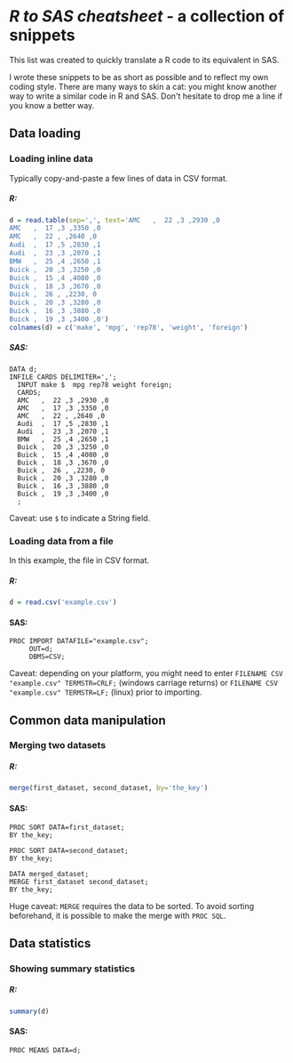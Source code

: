 # *R to SAS cheatsheet* - a collection of snippets

This list was created to quickly translate a R code to its equivalent in SAS.

I wrote these snippets to be as short as possible and to reflect my own coding style. There are many ways to skin a cat: you might know another way to write a similar code in R and SAS. Don't hesitate to drop me a line if you know a better way.

## Data loading

### Loading inline data

Typically copy-and-paste a few lines of data in CSV format.

##### R:
 
```R
d = read.table(sep=',', text='AMC   ,  22 ,3 ,2930 ,0
AMC   ,  17 ,3 ,3350 ,0
AMC   ,  22 , ,2640 ,0
Audi  ,  17 ,5 ,2830 ,1
Audi  ,  23 ,3 ,2070 ,1
BMW   ,  25 ,4 ,2650 ,1
Buick ,  20 ,3 ,3250 ,0
Buick ,  15 ,4 ,4080 ,0
Buick ,  18 ,3 ,3670 ,0
Buick ,  26 , ,2230, 0
Buick ,  20 ,3 ,3280 ,0
Buick ,  16 ,3 ,3880 ,0
Buick ,  19 ,3 ,3400 ,0')
colnames(d) = c('make', 'mpg', 'rep78', 'weight', 'foreign')
```

##### SAS:

```SAS
DATA d;
INFILE CARDS DELIMITER=',';
  INPUT make $  mpg rep78 weight foreign;
  CARDS;
  AMC   ,  22 ,3 ,2930 ,0
  AMC   ,  17 ,3 ,3350 ,0
  AMC   ,  22 , ,2640 ,0
  Audi  ,  17 ,5 ,2830 ,1
  Audi  ,  23 ,3 ,2070 ,1
  BMW   ,  25 ,4 ,2650 ,1
  Buick ,  20 ,3 ,3250 ,0
  Buick ,  15 ,4 ,4080 ,0
  Buick ,  18 ,3 ,3670 ,0
  Buick ,  26 , ,2230, 0
  Buick ,  20 ,3 ,3280 ,0
  Buick ,  16 ,3 ,3880 ,0
  Buick ,  19 ,3 ,3400 ,0
  ;
```

Caveat: use `$` to indicate a String field.

### Loading data from a file

In this example, the file in CSV format.

##### R:
 
```R
d = read.csv('example.csv')
```

#### SAS:

```SAS
PROC IMPORT DATAFILE="example.csv";
     OUT=d;
     DBMS=CSV;
```

Caveat: depending on your platform, you might need to enter ```FILENAME CSV "example.csv" TERMSTR=CRLF;``` (windows carriage returns) or ```FILENAME CSV "example.csv" TERMSTR=LF;``` (linux) prior to importing.

## Common data manipulation

### Merging two datasets

##### R:

```R
merge(first_dataset, second_dataset, by='the_key')
```

#### SAS:

```SAS
PROC SORT DATA=first_dataset;
BY the_key;

PROC SORT DATA=second_dataset;
BY the_key;

DATA merged_dataset;
MERGE first_dataset second_dataset;
BY the_key;
```

Huge caveat: `MERGE` requires the data to be sorted. To avoid sorting beforehand, it is possible to make the merge with `PROC SQL`.

## Data statistics

### Showing summary statistics

##### R:

```R
summary(d)
```

#### SAS:

```SAS
PROC MEANS DATA=d;
```

